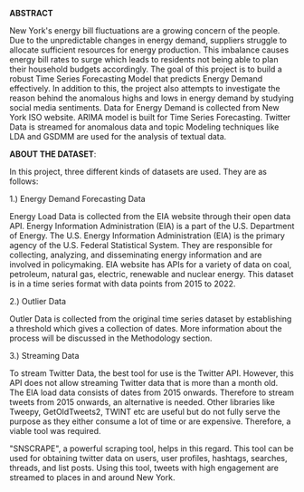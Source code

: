 **ABSTRACT**

New York's energy bill fluctuations are a growing concern of the people. Due to the unpredictable changes in energy demand, suppliers struggle to allocate sufficient resources for energy production. This imbalance causes energy bill rates to surge which leads to residents not being able to plan their household budgets accordingly. The goal of this project is to build a robust Time Series Forecasting Model that predicts Energy Demand effectively. In addition to this, the project also attempts to investigate the reason behind the anomalous highs and lows in energy demand by studying social media sentiments. Data for Energy Demand is collected from New York ISO website. ARIMA model is built for Time Series Forecasting. Twitter Data is streamed for anomalous data and topic Modeling techniques like LDA and GSDMM are used for the analysis of textual data.

**ABOUT THE DATASET**:


In this project, three different kinds of datasets are used. They are as follows:

1.) Energy Demand Forecasting Data

Energy Load Data is collected from the EIA website through their open data API. Energy Information Administration (EIA) is a part of the U.S. Department of Energy. The U.S. Energy Information Administration (EIA) is the primary agency of the U.S. Federal Statistical System. They are responsible for collecting, analyzing, and disseminating energy information and are involved in policymaking. EIA website has APIs for a variety of data on coal, petroleum, natural gas, electric, renewable and nuclear energy. This dataset is in a time series format with data points from 2015 to 2022.

2.) Outlier Data 

Outler Data is collected from the original time series dataset by establishing a threshold which gives a collection of dates. More information about the process will be discussed in the Methodology section.

3.) Streaming Data

To stream Twitter Data, the best tool for use is the Twitter API. However, this API does not allow streaming Twitter data that is more than a month old. The EIA load data consists of dates from 2015 onwards. Therefore to stream tweets from 2015 onwards, an alternative is needed. Other libraries like Tweepy, GetOldTweets2, TWINT etc are useful but do not fully serve the purpose as they either consume a lot of time or are expensive. Therefore, a viable tool was required. 

"SNSCRAPE", a powerful scraping tool, helps in this regard. This tool can be used for obtaining twitter data on users, user profiles, hashtags, searches, threads, and list posts. Using this tool, tweets with high engagement are streamed to places in and around New York.


